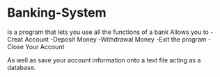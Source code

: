 # Banking-System

Is a program that lets you use all the functions of a bank
Allows you to
-Creat Account
-Deposit Money
-Withdrawal Money
-Exit the program
-Close Your Account

As well as save your account information onto a text file acting as a database.
